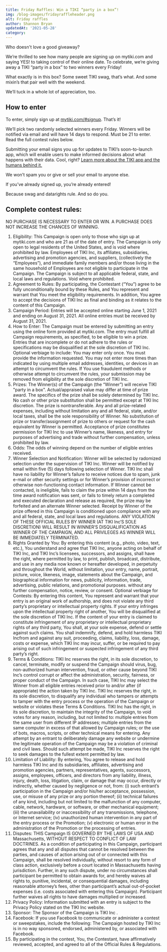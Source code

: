 ```yaml
---
title: Friday Raffles: Win a TIKI “party in a box”!
img: /blog-images/fridayraffleheader.png
alt: Friday raffles
author: Shannon Bryan
updatedAt: '2021-05-28'
category:
---
```


Who doesn't love a good giveaway? 

We’re thrilled to see how many people are signing up on mytiki.com and saying YES! to taking control of their online date. To celebrate, we’re giving away a TIKI “party in a box” to two winners every Friday! 

What exactly is in this box? Some sweet TIKI swag, that’s what. And some mixin’s that pair well with the weekend. 

We’ll tuck in a whole lot of appreciation, too. 

## How to enter
To enter, simply sign up at [mytiki.com/#signup](https://mytiki.com/#signup). That’s it!

We’ll pick two randomly selected winners every Friday. Winners will be notified via email and will have 14 days to respond. Must be 21 to enter. Read the full contest rules below.

Submitting your email signs you up for updates to TIKI’s soon-to-launch app, which will enable users to make informed decisions about what happens with their data. Cool, right? [Learn more about the TIKI app and the humans behind it.](https://mytiki.com/blog/category/company)

We won’t spam you or give or sell your email to anyone else. 

If you’ve already signed up, you’re already entered! 

Because swag and datarights rule. And so do you.


## Complete contest rules:


NO PURCHASE IS NECESSARY TO ENTER OR WIN. A PURCHASE DOES NOT INCREASE THE CHANCES OF WINNING.
1. Eligibility: This Campaign is open only to those who sign up at mytiki.com and who are 21 as of the date of entry. The Campaign is only open to legal residents of the United States, and is void where prohibited by law. Employees of TIKI Inc, its affiliates, subsidiaries, advertising and promotion agencies, and suppliers, (collectively the “Employees”), and immediate family members and/or those living in the same household of Employees are not eligible to participate in the Campaign. The Campaign is subject to all applicable federal, state, and local laws and regulations. Void where prohibited.
2. Agreement to Rules: By participating, the Contestant (“You”) agree to be fully unconditionally bound by these Rules, and You represent and warrant that You meet the eligibility requirements. In addition, You agree to accept the decisions of TIKI Inc as final and binding as it relates to the content of this Campaign.
3. Campaign Period: Entries will be accepted online starting June 1, 2021 and ending on August 31, 2021. All online entries must be received by August 31, 2021​.
4. How to Enter: The Campaign must be entered by submitting an entry using the online form provided at mytiki.com. The entry must fulfill all Campaign requirements, as specified, to be eligible to win a prize. Entries that are incomplete or do not adhere to the rules or specifications may be disqualified at the sole discretion of TIKI Inc. Optional verbiage to include: You may enter only once. You must provide the information requested. You may not enter more times than indicated by using multiple email addresses, identities, or devices in an attempt to circumvent the rules. If You use fraudulent methods or otherwise attempt to circumvent the rules, your submission may be removed from eligibility at the sole discretion of TIKI Inc.
5. Prizes: The Winner(s) of the Campaign (the “Winner”) will receive TIKI "party in a box". Actual/appraised value may differ at time of prize award. The specifics of the prize shall be solely determined by TIKI Inc. No cash or other prize substitution shall be permitted except at TIKI Inc discretion. The prize is nontransferable. Any and all prize-related expenses, including without limitation any and all federal, state, and/or local taxes, shall be the sole responsibility of Winner. No substitution of prize or transfer/assignment of prize to others or request for the cash equivalent by Winner is permitted. Acceptance of prize constitutes permission for TIKI Inc to use Winner’s name, likeness, and entry for purposes of advertising and trade without further compensation, unless prohibited by law.
6. Odds: The odds of winning depend on the number of eligible entries received.
7. Winner Selection and Notification: Winner will be selected by radomized selection under the supervision of TIKI Inc. Winner will be notified by email within five (5) days following selection of Winner. TIKI Inc shall have no liability for Winner’s failure to receive notices due to spam, junk e-mail or other security settings or for Winner’s provision of incorrect or otherwise non-functioning contact information. If Winner cannot be contacted, is ineligible, fails to claim the prize within 14 days from the time award notification was sent, or fails to timely return a completed and executed declaration and release as required, the prize may be forfeited and an alternate Winner selected. Receipt by Winner of the prize offered in this Campaign is conditioned upon compliance with any and all federal, state, and local laws and regulations. ANY VIOLATION OF THESE OFFICIAL RULES BY WINNER (AT TIKI Inc‘S SOLE DISCRETION) WILL RESULT IN WINNER’S DISQUALIFICATION AS WINNER OF THE CAMPAIGN, AND ALL PRIVILEGES AS WINNER WILL BE IMMEDIATELY TERMINATED.
8. Rights Granted by You: By entering this content (e.g., photo, video, text, etc.), You understand and agree that TIKI Inc, anyone acting on behalf of TIKI Inc, and TIKI Inc’s licensees, successors, and assigns, shall have the right, where permitted by law, to print, publish, broadcast, distribute, and use in any media now known or hereafter developed, in perpetuity and throughout the World, without limitation, your entry, name, portrait, picture, voice, likeness, image, statements about the Campaign, and biographical information for news, publicity, information, trade, advertising, public relations, and promotional purposes. without any further compensation, notice, review, or consent. Optional verbiage for Contests: By entering this content, You represent and warrant that your entry is an original work of authorship, and does not violate any third party’s proprietary or intellectual property rights. If your entry infringes upon the intellectual property right of another, You will be disqualified at the sole discretion of TIKI Inc. If the content of your entry is claimed to constitute infringement of any proprietary or intellectual proprietary rights of any third party, You shall, at your sole expense, defend or settle against such claims. You shall indemnify, defend, and hold harmless TIKI Incfrom and against any suit, proceeding, claims, liability, loss, damage, costs or expense, which TIKI Inc may incur, suffer, or be required to pay arising out of such infringement or suspected infringement of any third party’s right.
9. Terms & Conditions: TIKI Inc reserves the right, in its sole discretion, to cancel, terminate, modify or suspend the Campaign should virus, bug, non-authorized human intervention, fraud, or other cause beyond TIKI Inc’s control corrupt or affect the administration, security, fairness, or proper conduct of the Campaign. In such case, TIKI Inc may select the Winner from all eligible entries received prior to and/or after (if appropriate) the action taken by TIKI Inc. TIKI Inc reserves the right, in its sole discretion, to disqualify any individual who tampers or attempts to tamper with the entry process or the operation of the Campaign or website or violates these Terms & Conditions. TIKI Inc has the right, in its sole discretion, to maintain the integrity of the Campaign, to void votes for any reason, including, but not limited to: multiple entries from the same user from different IP addresses; multiple entries from the same computer in excess of that allowed by Campaign rules; or the use of bots, macros, scripts, or other technical means for entering. Any attempt by an entrant to deliberately damage any website or undermine the legitimate operation of the Campaign may be a violation of criminal and civil laws. Should such attempt be made, TIKI Inc reserves the right to seek damages to the fullest extent permitted by law.
10. Limitation of Liability: By entering, You agree to release and hold harmless TIKI Inc and its subsidiaries, affiliates, advertising and promotion agencies, partners, representatives, agents, successors, assigns, employees, officers, and directors from any liability, illness, injury, death, loss, litigation, claim, or damage that may occur, directly or indirectly, whether caused by negligence or not, from: (i) such entrant’s participation in the Campaign and/or his/her acceptance, possession, use, or misuse of any prize or any portion thereof; (ii) technical failures of any kind, including but not limited to the malfunction of any computer, cable, network, hardware, or software, or other mechanical equipment; (iii) the unavailability or inaccessibility of any transmissions, telephone, or Internet service; (iv) unauthorized human intervention in any part of the entry process or the Promotion; (v) electronic or human error in the administration of the Promotion or the processing of entries.
11. Disputes: THIS Campaign IS GOVERNED BY THE LAWS OF USA AND Massachusetts, WITHOUT RESPECT TO CONFLICT OF LAW DOCTRINES. As a condition of participating in this Campaign, participant agrees that any and all disputes that cannot be resolved between the parties, and causes of action arising out of or connected with this Campaign, shall be resolved individually, without resort to any form of class action, exclusively before a court located in Massachusetts having jurisdiction. Further, in any such dispute, under no circumstances shall participant be permitted to obtain awards for, and hereby waives all rights to, punitive, incidental, or consequential damages, including reasonable attorney’s fees, other than participant’s actual out-of-pocket expenses (i.e. costs associated with entering this Campaign). Participant further waives all rights to have damages multiplied or increased.
12. Privacy Policy: Information submitted with an entry is subject to the Privacy Policy stated on the TIKI Inc website.
13. Sponsor: The Sponsor of the Campaign is TIKI Inc .
14. Facebook: If you use Facebook to communicate or administer a contest or sweepstakes, include the following: The Campaign hosted by TIKI Inc is in no way sponsored, endorsed, administered by, or associated with Facebook.
15. By participating in the contest, You, the Contestant, have affirmatively reviewed, accepted, and agreed to all of the Official Rules & Regulations.
 


